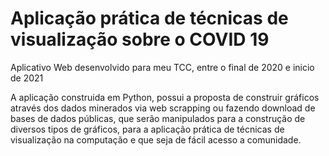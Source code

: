 # Aplicação prática de técnicas de visualização sobre o COVID 19
Aplicativo Web desenvolvido para meu TCC, entre o final de 2020 e inicio de 2021

A aplicação construida em Python, possui a proposta de construir gráficos através dos dados minerados via web scrapping ou fazendo download de bases de dados públicas, 
que serão manipulados para a construção de diversos tipos de gráficos, 
para a aplicação prática de técnicas de visualização na computação e que seja de fácil acesso a comunidade.
